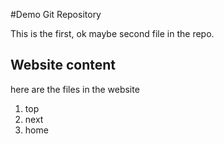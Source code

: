 #Demo Git Repository

This is the first, ok maybe second file in the repo.

## Website content

here are the files in the website

1. top
2. next
3. home

